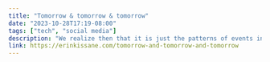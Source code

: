 ```yaml
---
title: "Tomorrow & tomorrow & tomorrow"
date: "2023-10-28T17:19-08:00"
tags: ["tech", "social media"]
description: "We realize then that it is just the patterns of events in space which are repeating in the building or the town: and nothing else.    Nothing of any"
link: https://erinkissane.com/tomorrow-and-tomorrow-and-tomorrow
---
```

